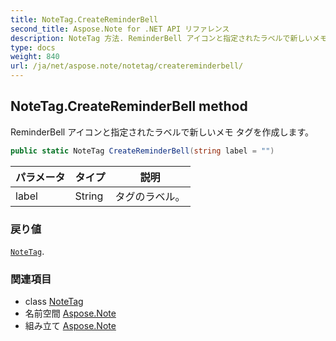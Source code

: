 ```yaml
---
title: NoteTag.CreateReminderBell
second_title: Aspose.Note for .NET API リファレンス
description: NoteTag 方法. ReminderBell アイコンと指定されたラベルで新しいメモ タグを作成します
type: docs
weight: 840
url: /ja/net/aspose.note/notetag/createreminderbell/
---
```

## NoteTag.CreateReminderBell method

ReminderBell アイコンと指定されたラベルで新しいメモ タグを作成します。

```csharp
public static NoteTag CreateReminderBell(string label = "")
```

| パラメータ | タイプ | 説明 |
| --- | --- | --- |
| label | String | タグのラベル。 |

### 戻り値

[`NoteTag`](../).

### 関連項目

* class [NoteTag](../)
* 名前空間 [Aspose.Note](../../notetag/)
* 組み立て [Aspose.Note](../../../)


